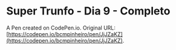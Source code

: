 # Super Trunfo - Dia 9 - Completo

A Pen created on CodePen.io. Original URL: [https://codepen.io/bcmpinheiro/pen/JjJZaKZ](https://codepen.io/bcmpinheiro/pen/JjJZaKZ).


